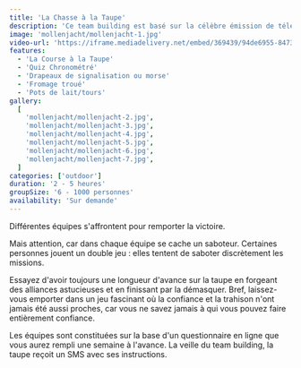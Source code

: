 ```yaml
---
title: 'La Chasse à la Taupe'
description: 'Ce team building est basé sur la célèbre émission de télévision La Taupe'
image: 'mollenjacht/mollenjacht-1.jpg'
video-url: 'https://iframe.mediadelivery.net/embed/369439/94de6955-8473-4cc6-9dd7-90bc509b858a'
features:
  - 'La Course à la Taupe'
  - 'Quiz Chronométré'
  - 'Drapeaux de signalisation ou morse'
  - 'Fromage troué'
  - 'Pots de lait/tours'
gallery:
  [
    'mollenjacht/mollenjacht-2.jpg',
    'mollenjacht/mollenjacht-3.jpg',
    'mollenjacht/mollenjacht-4.jpg',
    'mollenjacht/mollenjacht-5.jpg',
    'mollenjacht/mollenjacht-6.jpg',
    'mollenjacht/mollenjacht-7.jpg',
  ]
categories: ['outdoor']
duration: '2 - 5 heures'
groupSize: '6 - 1000 personnes'
availability: 'Sur demande'
---
```


Différentes équipes s'affrontent pour remporter la victoire.

Mais attention, car dans chaque équipe se cache un saboteur. Certaines personnes jouent un double jeu : elles tentent de saboter discrètement les missions.

Essayez d'avoir toujours une longueur d'avance sur la taupe en forgeant des alliances astucieuses et en finissant par la démasquer.
Bref, laissez-vous emporter dans un jeu fascinant où la confiance et la trahison n'ont jamais été aussi proches, car vous ne savez jamais à qui vous pouvez faire entièrement confiance.

Les équipes sont constituées sur la base d'un questionnaire en ligne que vous aurez rempli une semaine à l'avance. La veille du team building, la taupe reçoit un SMS avec ses instructions.
